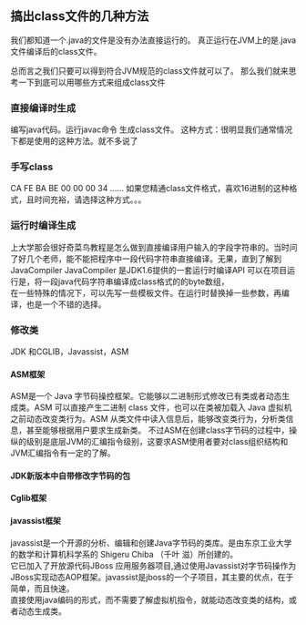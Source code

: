 
## 搞出class文件的几种方法

我们都知道一个.java的文件是没有办法直接运行的。
真正运行在JVM上的是.java文件编译后的class文件。

总而言之我们只要可以得到符合JVM规范的class文件就可以了。
那么我们就来思考一下到底可以用哪些方式来组成class文件

### 直接编译时生成
编写java代码。运行javac命令 生成class文件。
这种方式：很明显我们通常情况下都是使用的这种方法。就不多说了

### 手写class
CA FE BA BE 00 00 00 34 ......
如果您精通class文件格式，喜欢16进制的这种格式，且时间充裕，请选择这种方式。。。

### 运行时编译生成
上大学那会很好奇菜鸟教程是怎么做到直接编译用户输入的字段字符串的。当时问了好几个老师，能不能把程序中一段代码字符串直接编译。无果，直到了解到JavaCompiler
JavaCompiler 是JDK1.6提供的一套运行时编译API 可以在项目运行是，将一段java代码字符串编译成class格式的的byte数组，  
在一些特殊的情况下，可以先写一些模板文件。在运行时替换掉一些参数，再编译，也是一个不错的选择。


### 修改类
JDK 和CGLIB，Javassist，ASM


#### ASM框架
ASM是一个 Java 字节码操控框架。它能够以二进制形式修改已有类或者动态生成类。ASM 可以直接产生二进制 class 文件，也可以在类被加载入 Java 虚拟机之前动态改变类行为。ASM 从类文件中读入信息后，能够改变类行为，分析类信息，甚至能够根据用户要求生成新类。
不过ASM在创建class字节码的过程中，操纵的级别是底层JVM的汇编指令级别，这要求ASM使用者要对class组织结构和JVM汇编指令有一定的了解。


#### JDK新版本中自带修改字节码的包

#### Cglib框架

#### javassist框架
javassist是一个开源的分析、编辑和创建Java字节码的类库。是由东京工业大学的数学和计算机科学系的 Shigeru Chiba （千叶 滋）所创建的。  
它已加入了开放源代码JBoss 应用服务器项目,通过使用Javassist对字节码操作为JBoss实现动态AOP框架。javassist是jboss的一个子项目，其主要的优点，在于简单，而且快速。  
直接使用java编码的形式，而不需要了解虚拟机指令，就能动态改变类的结构，或者动态生成类。


